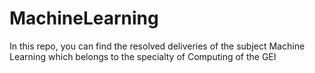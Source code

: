 # MachineLearning
In this repo, you can find the resolved deliveries of the subject Machine Learning which belongs to the specialty of Computing of the GEI
